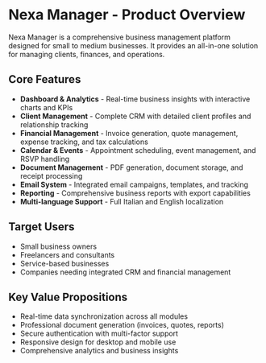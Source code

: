 # Nexa Manager - Product Overview

Nexa Manager is a comprehensive business management platform designed for small to medium businesses. It provides an all-in-one solution for managing clients, finances, and operations.

## Core Features

- **Dashboard & Analytics** - Real-time business insights with interactive charts and KPIs
- **Client Management** - Complete CRM with detailed client profiles and relationship tracking
- **Financial Management** - Invoice generation, quote management, expense tracking, and tax calculations
- **Calendar & Events** - Appointment scheduling, event management, and RSVP handling
- **Document Management** - PDF generation, document storage, and receipt processing
- **Email System** - Integrated email campaigns, templates, and tracking
- **Reporting** - Comprehensive business reports with export capabilities
- **Multi-language Support** - Full Italian and English localization

## Target Users

- Small business owners
- Freelancers and consultants
- Service-based businesses
- Companies needing integrated CRM and financial management

## Key Value Propositions

- Real-time data synchronization across all modules
- Professional document generation (invoices, quotes, reports)
- Secure authentication with multi-factor support
- Responsive design for desktop and mobile use
- Comprehensive analytics and business insights
